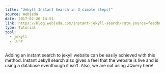 ```yaml
---
title: "Jekyll Instant Search in 3 simple steps!"
source: Webjeda
date: 2017-02-26 14:51
link: https://blog.webjeda.com/instant-jekyll-search/?utm_source=feedburner&utm_medium=twitter&utm_campaign=Feed%3A+webjedablog+%28WebJeda+Blog%29
type: Tutorial
tool:
  - jekyll
  - lunr
---
```

Adding an instant search to jekyll website can be easily achieved with this method. Instant Jekyll search also gives a feel that the website is live and is using a database eventhough it isn't. Also, we are not using JQuery here!





